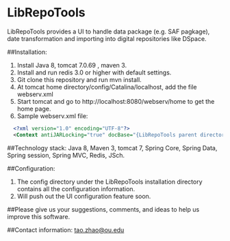 # LibRepoTools
LibRepoTools provides a UI to handle data package (e.g. SAF pagkage), date transformation and importing into digital repositories like DSpace. 

##Installation:

1. Install Java 8, tomcat 7.0.69 <do NOT use very old version>, maven 3.
2. Install and run redis 3.0 or higher with default settings.
3. Git clone this repository and run mvn install.
4. At tomcat home directory/config/Catalina/localhost, add the file webserv.xml
5. Start tomcat and go to http://localhost:8080/webserv/home to get the home page.
6. Sample webserv.xml file:
```xml
  <?xml version="1.0" encoding="UTF-8"?>
  <Context antiJARLocking="true" docBase="{LibRepoTools parent directory}/LibRepoTools/webserv/target/webserv-1.0-SNAPSHOT" path="/webserv"/>
  ```


##Technology stack:
Java 8, Maven 3, tomcat 7, Spring Core, Spring Data, Spring session, Spring MVC, Redis, JSch.

##Configuration:
1. The config directory under the LibRepoTools installation directory contains all the configuration information. 
2. Will push out the UI configuration feature soon.

##Please give us your suggestions, comments, and ideas to help us improve this software.

##Contact information: 
tao.zhao@ou.edu
